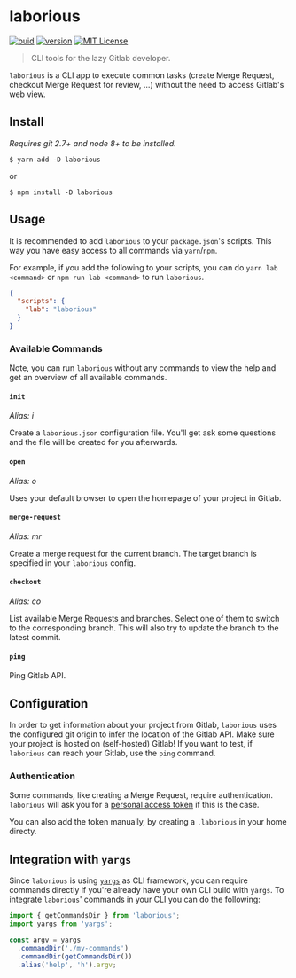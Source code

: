 # laborious

[![buid][ci-badge]][ci] [![version][version-badge]][package] [![MIT License][license-badge]][license]

> CLI tools for the lazy Gitlab developer.

`laborious` is a CLI app to execute common tasks (create Merge Request, checkout Merge Request for review, ...) without the need to access Gitlab's web view.

## Install

_Requires git 2.7+ and node 8+ to be installed._

```
$ yarn add -D laborious
```

or

```
$ npm install -D laborious
```

## Usage

It is recommended to add `laborious` to your `package.json`'s scripts. This way you have easy access to all commands via `yarn`/`npm`.

For example, if you add the following to your scripts, you can do `yarn lab <command>` or `npm run lab <command>` to run `laborious`.

```json
{
  "scripts": {
    "lab": "laborious"
  }
}
```

### Available Commands

Note, you can run `laborious` without any commands to view the help and get an overview of all available commands.

#### `init`

_Alias: i_

Create a `laborious.json` configuration file. You'll get ask some questions and the file will be created for you afterwards.

#### `open`

_Alias: o_

Uses your default browser to open the homepage of your project in Gitlab.

#### `merge-request`

_Alias: mr_

Create a merge request for the current branch. The target branch is specified in your `laborious` config.

#### `checkout`

_Alias: co_

List available Merge Requests and branches. Select one of them to switch to the corresponding branch. This will also try to update the branch to the latest commit.

#### `ping`

Ping Gitlab API.

## Configuration

In order to get information about your project from Gitlab, `laborious` uses the configured git origin to infer the location of the Gitlab API. Make sure your project is hosted on (self-hosted) Gitlab! If you want to test, if `laborious` can reach your Gitlab, use the `ping` command.

### Authentication

Some commands, like creating a Merge Request, require authentication. `laborious` will ask you for a [personal access token](https://docs.gitlab.com/ee/user/profile/personal_access_tokens.html) if this is the case.

You can also add the token manually, by creating a `.laborious` in your home directy.

## Integration with `yargs`

Since `laborious` is using [`yargs`](https://github.com/yargs/yargs) as CLI framework, you can require commands directly if you're already have your own CLI build with `yargs`.
To integrate `laborious`' commands in your CLI you can do the following:

```js
import { getCommandsDir } from 'laborious';
import yargs from 'yargs';

const argv = yargs
  .commandDir('./my-commands')
  .commandDir(getCommandsDir())
  .alias('help', 'h').argv;
```

<!-- LINKS -->

[ci]: https://travis-ci.org/Reservix/laborious
[ci-badge]: https://img.shields.io/circleci/project/github/Reservix/laborious/master.svg?style=flat-square
[license]: https://github.com/Reservix/laborious/blob/master/LICENCE
[license-badge]: https://img.shields.io/npm/l/laborious.svg?style=flat-square
[package]: https://www.npmjs.com/package/laborious
[version-badge]: https://img.shields.io/npm/v/laborious.svg?style=flat-square
